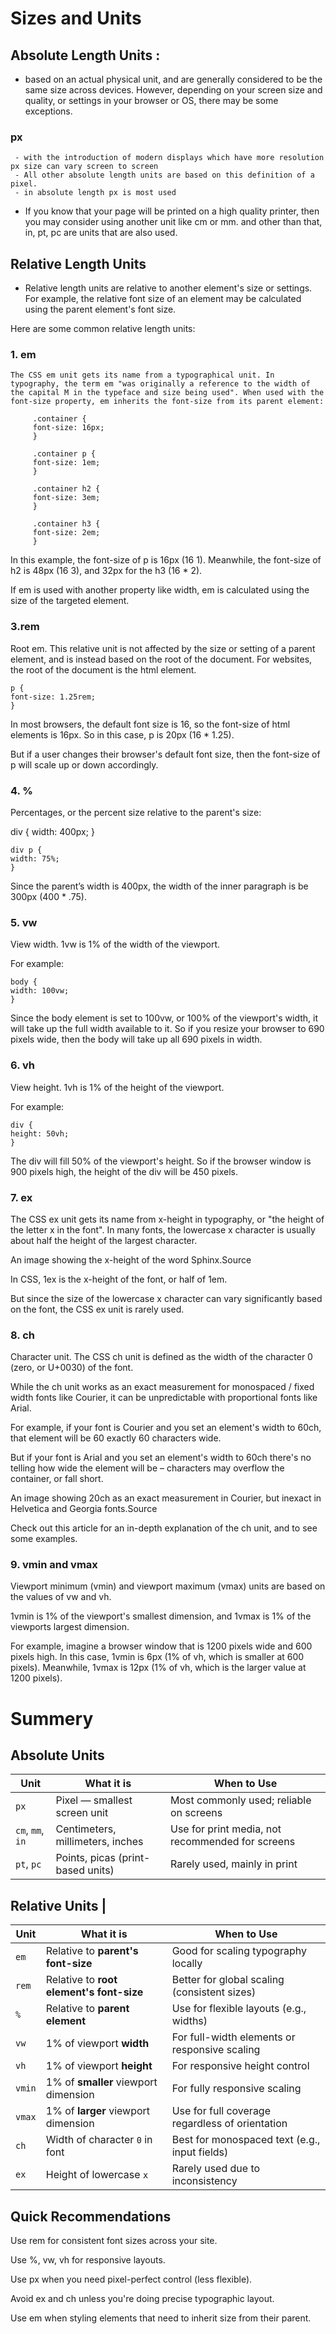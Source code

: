 # Sizes and Units

## Absolute Length Units :

- based on an actual physical unit, and are generally considered to be the same size across devices. However, depending on your screen size and quality, or settings in your browser or OS, there may be some exceptions.

### px

     - with the introduction of modern displays which have more resolution px size can vary screen to screen
     - All other absolute length units are based on this definition of a pixel.
     - in absolute length px is most used

- If you know that your page will be printed on a high quality printer, then you may consider using another unit like cm or mm.
  and other than that, in, pt, pc are units that are also used.

## Relative Length Units

- Relative length units are relative to another element's size or settings. For example, the relative font size of an element may be calculated using the parent element's font size.

Here are some common relative length units:

### 1. em

    The CSS em unit gets its name from a typographical unit. In typography, the term em "was originally a reference to the width of the capital M in the typeface and size being used". When used with the font-size property, em inherits the font-size from its parent element:

         .container {
         font-size: 16px;
         }

         .container p {
         font-size: 1em;
         }

         .container h2 {
         font-size: 3em;
         }

         .container h3 {
         font-size: 2em;
         }

In this example, the font-size of p is 16px (16 1). Meanwhile, the font-size of h2 is 48px (16 3), and 32px for the h3 (16 \* 2).

If em is used with another property like width, em is calculated using the size of the targeted element.

### 3.rem

Root em. This relative unit is not affected by the size or setting of a parent element, and is instead based on the root of the document. For websites, the root of the document is the html element.

```
p {
font-size: 1.25rem;
}
```

In most browsers, the default font size is 16, so the font-size of html elements is 16px. So in this case, p is 20px (16 \* 1.25).

But if a user changes their browser's default font size, then the font-size of p will scale up or down accordingly.

### 4. %

Percentages, or the percent size relative to the parent's size:

div {
width: 400px;
}

```
div p {
width: 75%;
}
```

Since the parent’s width is 400px, the width of the inner paragraph is be 300px (400 \* .75).

### 5. vw

View width. 1vw is 1% of the width of the viewport.

For example:

```
body {
width: 100vw;
}
```

Since the body element is set to 100vw, or 100% of the viewport's width, it will take up the full width available to it. So if you resize your browser to 690 pixels wide, then the body will take up all 690 pixels in width.

### 6. vh

View height. 1vh is 1% of the height of the viewport.

For example:

```
div {
height: 50vh;
}
```

The div will fill 50% of the viewport's height. So if the browser window is 900 pixels high, the height of the div will be 450 pixels.

### 7. ex

The CSS ex unit gets its name from x-height in typography, or "the height of the letter x in the font". In many fonts, the lowercase x character is usually about half the height of the largest character.

An image showing the x-height of the word Sphinx.Source

In CSS, 1ex is the x-height of the font, or half of 1em.

But since the size of the lowercase x character can vary significantly based on the font, the CSS ex unit is rarely used.

### 8. ch

Character unit. The CSS ch unit is defined as the width of the character 0 (zero, or U+0030) of the font.

While the ch unit works as an exact measurement for monospaced / fixed width fonts like Courier, it can be unpredictable with proportional fonts like Arial.

For example, if your font is Courier and you set an element's width to 60ch, that element will be 60 exactly 60 characters wide.

But if your font is Arial and you set an element's width to 60ch there's no telling how wide the element will be – characters may overflow the container, or fall short.

An image showing 20ch as an exact measurement in Courier, but inexact in Helvetica and Georgia fonts.Source

Check out this article for an in-depth explanation of the ch unit, and to see some examples.

### 9. vmin and vmax

Viewport minimum (vmin) and viewport maximum (vmax) units are based on the values of vw and vh.

1vmin is 1% of the viewport's smallest dimension, and 1vmax is 1% of the viewports largest dimension.

For example, imagine a browser window that is 1200 pixels wide and 600 pixels high. In this case, 1vmin is 6px (1% of vh, which is smaller at 600 pixels). Meanwhile, 1vmax is 12px (1% of vh, which is the larger value at 1200 pixels).

# Summery

## Absolute Units

| **Unit**         | **What it is**                    | **When to Use**                                  |
| ---------------- | --------------------------------- | ------------------------------------------------ |
| `px`             | Pixel — smallest screen unit      | Most commonly used; reliable on screens          |
| `cm`, `mm`, `in` | Centimeters, millimeters, inches  | Use for print media, not recommended for screens |
| `pt`, `pc`       | Points, picas (print-based units) | Rarely used, mainly in print                     |

## Relative Units |

| **Unit** | **What it is**                           | **When to Use**                                 |
| -------- | ---------------------------------------- | ----------------------------------------------- |
| `em`     | Relative to **parent's font-size**       | Good for scaling typography locally             |
| `rem`    | Relative to **root element's font-size** | Better for global scaling (consistent sizes)    |
| `%`      | Relative to **parent element**           | Use for flexible layouts (e.g., widths)         |
| `vw`     | 1% of viewport **width**                 | For full-width elements or responsive scaling   |   
| `vh`     | 1% of viewport **height**                | For responsive height control                   |
| `vmin`   | 1% of **smaller** viewport dimension     | For fully responsive scaling                    |
| `vmax`   | 1% of **larger** viewport dimension      | Use for full coverage regardless of orientation |
| `ch`     | Width of character `0` in font           | Best for monospaced text (e.g., input fields)   |
| `ex`     | Height of lowercase `x`                  | Rarely used due to inconsistency                |

## Quick Recommendations

Use rem for consistent font sizes across your site.

Use %, vw, vh for responsive layouts.

Use px when you need pixel-perfect control (less flexible).

Avoid ex and ch unless you're doing precise typographic layout.

Use em when styling elements that need to inherit size from their parent.
 